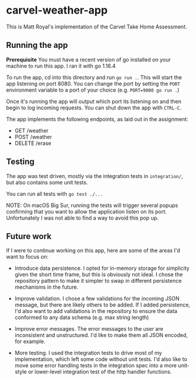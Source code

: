 # carvel-weather-app

This is Matt Royal's implementation of the Carvel Take Home Assessment.

## Running the app
**Prerequisite** You must have a recent version of go installed on your machine to run this app. I ran it with go 1.16.4

To run the app, cd into this directory and run `go run .`. This will start the app listening on port 8080.
You can change the port by setting the `PORT` environment variable to a port of your choice (e.g. `PORT=9000 go run .`)

Once it's running the app will output which port its listening on and then begin to log incoming requests.
You can shut down the app with `CTRL-C`.

The app implements the following endpoints, as laid out in the assignment:
- GET /weather
- POST /weather
- DELETE /erase

## Testing
The app was test driven, mostly via the integration tests in `integration/`, but also contains some unit tests.

You can run all tests with `go test ./...`

NOTE: On macOS Big Sur, running the tests will trigger several popups confirming that you want to allow the application
      listen on its port. Unfortunately I was not able to find a way to avoid this pop up.

## Future work
If I were to continue working on this app, here are some of the areas I'd want to focus on:

- Introduce data persistence. I opted for in-memory storage for simplicity given the short time frame, but this
  is obviously not ideal. I chose the repository pattern to make it simpler to swap in different persistence mechanisms
  in the future.

- Improve validation. I chose a few validations for the incoming JSON message, but there are likely others to be
  added. If I added persistence, I'd also want to add validations in the repository to ensure the data conformed to any
  data schema (e.g. max string length)

- Improve error messages. The error messages to the user are inconsistent and unstructured. I'd like to make them all
  JSON encoded, for example.

- More testing. I used the integration tests to drive most of my implementation, which left some code without unit
  tests. I'd also like to move some error handling tests in the integration spec into a more unit-style or
  lower-level integration test of the http handler functions.
